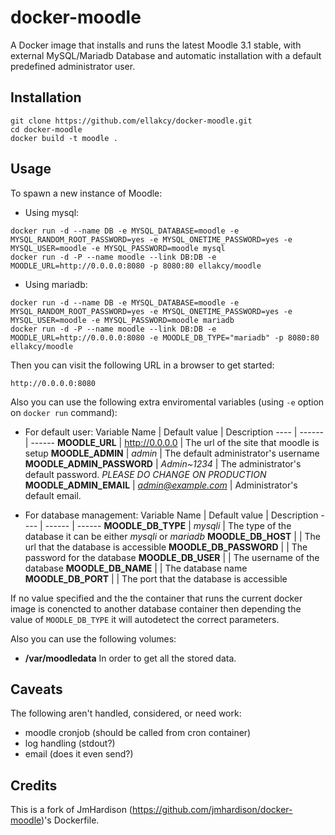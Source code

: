 docker-moodle
=============

A Docker image that installs and runs the latest Moodle 3.1 stable, with external MySQL/Mariadb Database and automatic installation with a default predefined administrator user.

## Installation

```
git clone https://github.com/ellakcy/docker-moodle.git
cd docker-moodle
docker build -t moodle .
```

## Usage

To spawn a new instance of Moodle:

* Using mysql:

```
docker run -d --name DB -e MYSQL_DATABASE=moodle -e MYSQL_RANDOM_ROOT_PASSWORD=yes -e MYSQL_ONETIME_PASSWORD=yes -e MYSQL_USER=moodle -e MYSQL_PASSWORD=moodle mysql
docker run -d -P --name moodle --link DB:DB -e MOODLE_URL=http://0.0.0.0:8080 -p 8080:80 ellakcy/moodle
```

* Using mariadb:

```
docker run -d --name DB -e MYSQL_DATABASE=moodle -e MYSQL_RANDOM_ROOT_PASSWORD=yes -e MYSQL_ONETIME_PASSWORD=yes -e MYSQL_USER=moodle -e MYSQL_PASSWORD=moodle mariadb
docker run -d -P --name moodle --link DB:DB -e MOODLE_URL=http://0.0.0.0:8080 -e MOODLE_DB_TYPE="mariadb" -p 8080:80 ellakcy/moodle
```

Then you can visit the following URL in a browser to get started:

```
http://0.0.0.0:8080

```

Also you can use the following extra enviromental variables (using `-e` option on `docker run` command):

* For default user:
Variable Name | Default value | Description
---- | ------ | ------
**MOODLE_URL** | http://0.0.0.0 | The url of the site that moodle is setup
**MOODLE_ADMIN** | *admin* | The default administrator's username
**MOODLE_ADMIN_PASSWORD** | *Admin~1234* | The administrator's default password. *PLEASE DO CHANGE ON PRODUCTION*
**MOODLE_ADMIN_EMAIL** | *admin@example.com* | Administrator's default email.

* For database management:
Variable Name | Default value | Description
---- | ------ | ------
**MOODLE_DB_TYPE** | *mysqli* | The type of the database it can be either *mysqli* or *mariadb*
**MOODLE_DB_HOST** | | The url that the database is accessible
**MOODLE_DB_PASSWORD** | | The password for the database
**MOODLE_DB_USER** | | The username of the database
**MOODLE_DB_NAME** | | The database name
**MOODLE_DB_PORT** | | The port that the database is accessible

If no value specified and the the container that runs the current docker image is conencted to another database container then depending the value of `MOODLE_DB_TYPE` it will autodetect the correct parameters.


Also you can use the following volumes:

* **/var/moodledata** In order to get all the stored  data.

## Caveats
The following aren't handled, considered, or need work:
* moodle cronjob (should be called from cron container)
* log handling (stdout?)
* email (does it even send?)

## Credits

This is a fork of JmHardison  (https://github.com/jmhardison/docker-moodle)'s Dockerfile.
